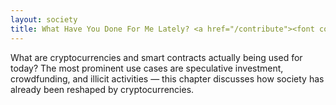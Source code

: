```yaml
---
layout: society
title: What Have You Done For Me Lately? <a href="/contribute"><font color="grey" size="4">(Soliciting Contributions)</font></a>
---
```


What are cryptocurrencies and smart contracts actually being used for today? The most prominent use cases are speculative investment, crowdfunding, and illicit activities — this chapter discusses how society has already been reshaped by cryptocurrencies.
